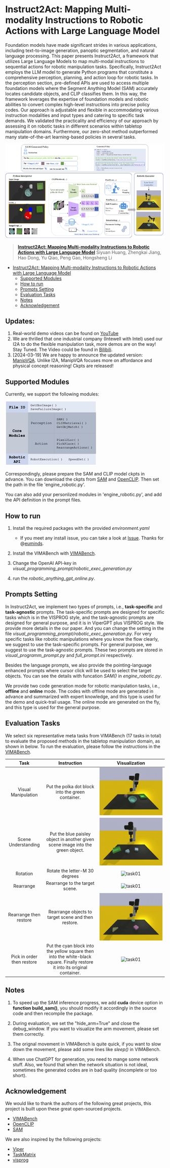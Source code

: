 # Instruct2Act: Mapping Multi-modality Instructions to Robotic Actions with Large Language Model

Foundation models have made significant strides in various applications, including text-to-image generation, panoptic segmentation, and natural language processing. This paper presents Instruct2Act, a framework that utilizes Large Language Models to map multi-modal instructions to sequential actions for robotic manipulation tasks. Specifically, Instruct2Act employs the LLM model to generate Python programs that constitute a comprehensive perception, planning, and action loop for robotic tasks. In the perception section, pre-defined APIs are used to access multiple foundation models where the Segment Anything Model (SAM) accurately locates candidate objects, and CLIP classifies them. In this way, the framework leverages the expertise of foundation models and robotic abilities to convert complex high-level instructions into precise policy codes. Our approach is adjustable and flexible in accommodating various instruction modalities and input types and catering to specific task demands. We validated the practicality and efficiency of our approach by assessing it on robotic tasks in different scenarios within tabletop manipulation domains. Furthermore, our zero-shot method outperformed many state-of-the-art learning-based policies in several tasks.  

![framework](images/instruct2act_framework.png)

> [**Instruct2Act: Mapping Multi-modality Instructions to Robotic Actions with
Large Language Model**](https://arxiv.org/pdf/2305.11176.pdf)
> Siyuan Huang, Zhengkai Jiang, Hao Dong, Yu Qiao, Peng Gao, Hongsheng Li

- [Instruct2Act: Mapping Multi-modality Instructions to Robotic Actions with Large Language Model](#instruct2act-mapping-multi-modality-instructions-to-robotic-actions-with-large-language-model)
  - [Supported Modules](#supported-modules)
  - [How to run](#how-to-run)
  - [Prompts Setting](#prompts-setting)
  - [Evaluation Tasks](#evaluation-tasks)
  - [Notes](#notes)
  - [Acknowledgement](#acknowledgement)
 
## Updates:

1. Real-world demo videos can be found on [YouTube](https://www.youtube.com/playlist?list=PLfh183PHOgz_ZYfcUrkZpf1Dri4cN5r2w)
2. We are thrilled that one industrial company (Intewell with Intel) used our I2A to do the flexible manipulation task, more demos are on the way! Stay Tuned. The Video could be found in [Bilibili](https://www.bilibili.com/video/BV12x4y127DK/?vd_source=46bd368e7db8357d25fc181749f07c57).
3. [2024-03-19] We are happy to announce the updated version: [ManipVQA](https://github.com/SiyuanHuang95/ManipVQA). Unlike I2A, ManipVQA focuses more on affordance and physical concept reasoning! Ckpts are released! 

## Supported Modules

Currently, we support the following modules:

![modules](images/modules_api.png)

Correspondingly, please prepare the SAM and CLIP model ckpts in advance. You can download the ckpts from [SAM](https://github.com/facebookresearch/segment-anything#model-checkpoints) and [OpenCLIP](https://github.com/mlfoundations/open_clip). Then set the path in the file 'engine_robotic.py'.

You can also add your personlized modules in 'engine_robotic.py', and add the API definition in the prompt files.

## How to run

1. Install the required packages with the provided *environment.yaml*
    - If you meet any install issue, you can take a look at [Issue](https://github.com/OpenGVLab/Instruct2Act/issues/6). Thanks for @[euminds](https://github.com/euminds).

2. Install the VIMABench with [VIMABench](https://github.com/vimalabs/VimaBench).

3. Change the OpenAI API-key in *visual_programming_prompt/robotic_exec_generation.py*

4. run the *robotic_anything_gpt_online.py*.

## Prompts Setting

In Instruct2Act, we implement two types of prompts, i.e., **task-specific** and **task-agnostic** prompts. The task-specific prompts are designed for specific tasks which is in the VISPROG style, and the task-agnostic prompts are designed for general purpose, and it is in ViperGPT plus VISPROG style. We provide more details in the our paper. And you can change the setting in the file *visual_programming_prompt/robotic_exec_generation.py*. For very specific tasks like robotic manipulations where you know the flow clearly, we suggest to use the task-specific prompts. For general purpose, we suggest to use the task-agnostic prompts. These two prompts are stored in *visual_programm_prompt.py* and *full_prompt.ini* respectively.

Besides the language prompts, we also provide the pointing-language enhanced prompts where cursor click will be used to select the target objects. You can see the details with funcation *SAM()* in *engine_robotic.py*.  

We provide two code generation mode for robotic manipulation tasks, i.e., **offline** and **online** mode. The codes with offline mode are generated in advance and summarized with expert knowledge, and this type is used for the demo and quick-trail usage. The online mode are generated on the fly, and this type is used for the general purpose.

## Evaluation Tasks

We select six representative meta tasks from VIMABench (17 tasks in total) to evaluate the proposed methods in the tabletop manipulation domain, as shown in below. To run the evaluation, please follow the instructions in the [VIMABench](https://github.com/vimalabs/VimaBench).

| Task | Instruction | Visualization |
|:---:|:---:|:---:|
| Visual Manipulation | Put the  polka dot block  into the  green container. | ![task01](images/tasks_gif/task01.gif) |
| Scene Understanding | Put the  blue paisley  object in  another given scene image  into the  green object. | ![task01](images/tasks_gif/task02.gif) |
| Rotation | Rotate the  letter-M 30  degrees | ![task01](images/tasks_gif/task03.gif) |
| Rearrange | Rearrange to the target scene. | ![task01](images/tasks_gif/task04.gif) |
| Rearrange then restore | Rearrange objects to target scene and then restore. | ![task01](images/tasks_gif/task05.gif) |
| Pick in order then restore | Put the cyan block into the yellow square then into the white-black square. Finally restore it into its original container. | ![task01](images/tasks_gif/task17.gif) |

## Notes

1. To speed up the SAM inference progress, we add **cuda** device option in **function build_sam()**, you should modify it accordingly in the source code and then recompile the package.

2. During evaluation, we set the "hide_arm=True" and close the debug_window. If you want to visualize the arm movement, please set them correctly.

3. The orignal movement in VIMABench is quite quick, if you want to slow down the movement, please add some lines like *sleep()* in VIMABench.

4. When use ChatGPT for generation, you need to mange some network stuff. Also, we found that when the network situation is not ideal, sometimes the generated codes are in bad quality (incomplete or too short).

## Acknowledgement

We would like to thank the authors of the following great projects, this project is built upon these great open-sourced projects.

- [VIMABench](https://github.com/vimalabs/VimaBench)
- [OpenCLIP](https://github.com/mlfoundations/open_clip)
- [SAM](https://github.com/facebookresearch/segment-anything#model-checkpoints)

We are also inspired by the following projects:

- [Viper](https://github.com/cvlab-columbia/viper)
- [TaskMatrix](https://github.com/microsoft/TaskMatrix)
- [visprog](https://github.com/allenai/visprog)

